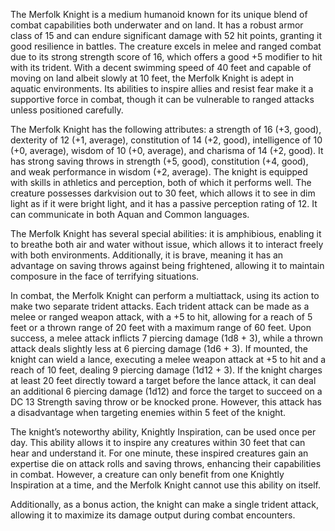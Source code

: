 The Merfolk Knight is a medium humanoid known for its unique blend of combat capabilities both underwater and on land. It has a robust armor class of 15 and can endure significant damage with 52 hit points, granting it good resilience in battles. The creature excels in melee and ranged combat due to its strong strength score of 16, which offers a good +5 modifier to hit with its trident. With a decent swimming speed of 40 feet and capable of moving on land albeit slowly at 10 feet, the Merfolk Knight is adept in aquatic environments. Its abilities to inspire allies and resist fear make it a supportive force in combat, though it can be vulnerable to ranged attacks unless positioned carefully.

The Merfolk Knight has the following attributes: a strength of 16 (+3, good), dexterity of 12 (+1, average), constitution of 14 (+2, good), intelligence of 10 (+0, average), wisdom of 10 (+0, average), and charisma of 14 (+2, good). It has strong saving throws in strength (+5, good), constitution (+4, good), and weak performance in wisdom (+2, average). The knight is equipped with skills in athletics and perception, both of which it performs well. The creature possesses darkvision out to 30 feet, which allows it to see in dim light as if it were bright light, and it has a passive perception rating of 12. It can communicate in both Aquan and Common languages.

The Merfolk Knight has several special abilities: it is amphibious, enabling it to breathe both air and water without issue, which allows it to interact freely with both environments. Additionally, it is brave, meaning it has an advantage on saving throws against being frightened, allowing it to maintain composure in the face of terrifying situations.

In combat, the Merfolk Knight can perform a multiattack, using its action to make two separate trident attacks. Each trident attack can be made as a melee or ranged weapon attack, with a +5 to hit, allowing for a reach of 5 feet or a thrown range of 20 feet with a maximum range of 60 feet. Upon success, a melee attack inflicts 7 piercing damage (1d8 + 3), while a thrown attack deals slightly less at 6 piercing damage (1d6 + 3). If mounted, the knight can wield a lance, executing a melee weapon attack at +5 to hit and a reach of 10 feet, dealing 9 piercing damage (1d12 + 3). If the knight charges at least 20 feet directly toward a target before the lance attack, it can deal an additional 6 piercing damage (1d12) and force the target to succeed on a DC 13 Strength saving throw or be knocked prone. However, this attack has a disadvantage when targeting enemies within 5 feet of the knight.

The knight’s noteworthy ability, Knightly Inspiration, can be used once per day. This ability allows it to inspire any creatures within 30 feet that can hear and understand it. For one minute, these inspired creatures gain an expertise die on attack rolls and saving throws, enhancing their capabilities in combat. However, a creature can only benefit from one Knightly Inspiration at a time, and the Merfolk Knight cannot use this ability on itself.

Additionally, as a bonus action, the knight can make a single trident attack, allowing it to maximize its damage output during combat encounters.